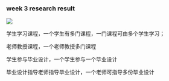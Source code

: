 ### week 3 research result

![](C:\Users\ThinkPad\研究生上课材料\研一下\数据库原理\blcu_db\lec3\随堂作业\ER图.png)

学生学习课程，一个学生有多门课程，一门课程可由多个学生学习；

老师教授课程，一个老师教授多门课程

学生参与毕业设计，一个学生参与一个毕业设计

毕业设计指导老师指导毕业设计，一个老师可指导多份毕业设计